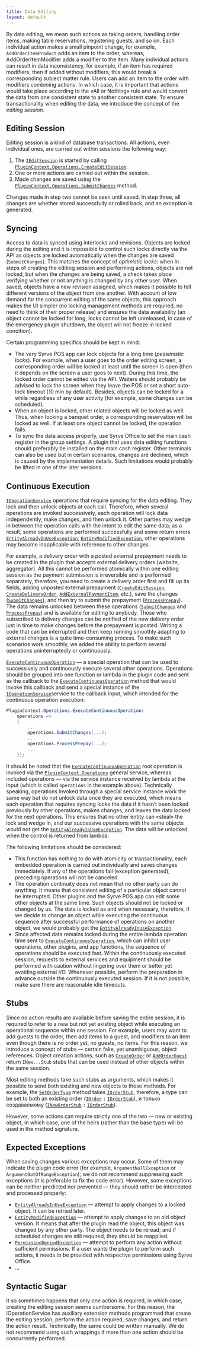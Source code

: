 ```yaml
---
title: Data Editing
layout: default
---
```

By data editing, we mean such actions as taking orders, handling order items, making table reservations, registering guests, and so on. Each individual action makes a small pinpoint change, for example, `AddOrderItemProduct` adds an item to the order, whereas, AddOrderItemModifier adds a modifier to the item. Many individual actions can result in data inconsistency, for example, if an item has required modifiers, then if added without modifiers, this would break a corresponding subject matter rule. Users can add an item to the order with modifiers combining actions. In which case, it is important that actions would take place according to the «All or Nothing» rule and would convert the data from one consistent state to another consistent state. To ensure transactionality when editing the data, we introduce the concept of the *editing session*. 

## Editing Session ##
Editing session is a kind of database transactions. All actions, even individual ones, are carried out within sessions the following way:

1. The [`IEditSession`](https://syrve.github.io/front.api.sdk/v6/html/T_Resto_Front_Api_Editors_IEditSession.htm)  is started by calling [`PluginContext.Operations.CreateEditSession`](https://syrve.github.io/front.api.sdk/v6/html/M_Resto_Front_Api_IOperationService_CreateEditSession.htm).
2. One or more actions are carried out within the session.
3. Made changes are saved using the [`PluginContext.Operations.SubmitChanges`](https://syrve.github.io/front.api.sdk/v6/html/M_Resto_Front_Api_IOperationService_SubmitChanges.htm) method.

Changes made in step two cannot be seen until saved. In step three, all changes are whether stored successfully or rolled back, and an exception is generated.

## Syncing ##
Access to data is synced using interlocks and revisions. Objects are locked during the editing and it is impossible to control such locks directly via the API as objects are locked automatically when the changes are saved (`SubmitChanges`). This matches the concept of *optimistic locks*: when in steps of creating the editing session and performing actions, objects are not locked, but when the changes are being saved, a check takes place verifying whether or not anything is changed by any other user. When saved, objects have a new revision assigned, which makes it possible to tell different versions of the object from one another. With account of low demand for the concurrent editing of the same objects, this approach makes the UI simpler (no locking management methods are required, no need to think of their proper release) and ensures the data availability (an object cannot be locked for long, locks cannot be left unreleased, in case of the emergency plugin shutdown, the object will not freeze in locked condition).

Certain programming specifics should be kept in mind:

- The very Syrve POS app can lock objects for a long time (*pessimistic locks*). For example, when a user goes to the order editing screen, a corresponding order will be locked at least until the screen is open (then it depends on the screen a user goes to next). During this time, the locked order cannot be edited via the API. Waiters should probably be advised to lock the screen when they leave the POS or set a short auto-lock timeout (10 min by default). Besides, objects can be locked for a while regardless of any user activity (for example, some changes can be scheduled).
- When an object is locked, other related objects will be locked as well. Thus, when locking a banquet order, a corresponding reservation will be locked as well. If at least one object cannot be locked, the operation fails.
- To sync the data access properly, use Syrve Office to set the main cash register in the group settings. A plugin that uses data editing functions should preferably be installed on the main cash register. Other terminals can also be used but in certain scenarios, changes are declined, which is caused by the implementation details. Such limitations would probably be lifted in one of the later versions.

## Continuous Execution ##
[`IOperationService`](https://syrve.github.io/front.api.sdk/v6/html/Methods_T_Resto_Front_Api_IOperationService.htm) operations that require syncing for the data editing. They lock and then unlock objects at each call. Therefore, when several operations are invoked successively, each operation will lock data independently, make changes, and then unlock it. Other parties may wedge in between the operation calls with the intent to edit the same data; as a result,  some operations are performed successfully and some return errors [`EntityAlreadyInUseException`](https://syrve.github.io/front.api.sdk/v6/html/T_Resto_Front_Api_Exceptions_EntityAlreadyInUseException.htm), [`EntityModifiedException`](https://syrve.github.io/front.api.sdk/v6/html/T_Resto_Front_Api_Exceptions_EntityModifiedException.htm), other operations may become inapplicable with reference to other changes.

For example, a delivery order with a posted external prepayment needs to be created in the plugin that accepts external delivery orders (website, aggregator). All this cannot be performed atomically within one editing session as the payment submission is irreversible and is performed separately, therefore, you need to create a delivery order first and fill up its fields, adding unposted external prepayment ([`CreateEditSession`](https://syrve.github.io/front.api.sdk/v6/html/M_Resto_Front_Api_IOperationService_CreateEditSession.htm), [`CreateDeliveryOrder`](https://syrve.github.io/front.api.sdk/v6/html/M_Resto_Front_Api_Editors_IEditSession_CreateDeliveryOrder_1.htm), [`AddExternalPaymentItem`](https://syrve.github.io/front.api.sdk/v6/html/Overload_Resto_Front_Api_Editors_IEditSession_AddExternalPaymentItem.htm), etc.), save the changes ([`SubmitChanges`](https://syrve.github.io/front.api.sdk/v6/html/M_Resto_Front_Api_IOperationService_SubmitChanges.htm)), and then try to submit the prepayment ([`ProcessPrepay`](https://syrve.github.io/front.api.sdk/v6/html/M_Resto_Front_Api_IOperationService_ProcessPrepay.htm)). The data remains unlocked between these operations ([`SubmitChanges`](https://syrve.github.io/front.api.sdk/v6/html/M_Resto_Front_Api_IOperationService_SubmitChanges.htm) and [`ProcessPrepay`](https://syrve.github.io/front.api.sdk/v6/html/M_Resto_Front_Api_IOperationService_ProcessPrepay.htm)) and is available for editing to anybody. Those who subscribed to delivery changes can be notified of the new delivery order just in time to make changes before the prepayment is posted. Writing a code that can be interrupted and then keep running smoothly adapting to external changes is a quite time-consuming process. To make such scenarios work smoothly, we added the ability to perform several operations uninterruptedly or continuously.

[`ExecuteContinuousOperation`](https://syrve.github.io/front.api.sdk/v6/html/Overload_Resto_Front_Api_Extensions_OperationServiceExtensions_ExecuteContinuousOperation.htm) — a special operation that can be used to successively and continuously execute several other operations. Operations should be grouped into one function or lambda in the plugin code and sent as the callback to the [`ExecuteContinuousOperation`](https://syrve.github.io/front.api.sdk/v6/html/Overload_Resto_Front_Api_Extensions_OperationServiceExtensions_ExecuteContinuousOperation.htm) method that would invoke this callback and send a special instance of the  [`IOperationService`](https://syrve.github.io/front.api.sdk/v6/html/Methods_T_Resto_Front_Api_IOperationService.htm)service to the callback input, which intended for the continuous operation execution:

```cs
PluginContext.Operations.ExecuteContinuousOperation(
    operations =>
    {
        ...
        operations.SubmitChanges(...);
        ...
        operations.ProcessPrepay(...);
        ... 
    });
```

It should be noted that the [`ExecuteContinuousOperation`](https://syrve.github.io/front.api.sdk/v6/html/Overload_Resto_Front_Api_Extensions_OperationServiceExtensions_ExecuteContinuousOperation.htm) root operation is invoked via the [`PluginContext.Operations`](https://syrve.github.io/front.api.sdk/v7/html/P_Resto_Front_Api_PluginContext_Operations.htm) general service, whereas included operations — via the service instance received by lambda at the input (which is called `operations` in the example above). Technically speaking, operations invoked through a special service instance work the same way but do not unlock data once they are executed, which means each operation that requires syncing locks the data if it hasn’t been locked previously by other operations, makes changes, and leaves the data locked for the next operations. This ensures that no other entity can «steal» the lock and wedge in, and our successive operations with the same objects would not get the [`EntityAlreadyInUseException`](https://syrve.github.io/front.api.sdk/v6/html/T_Resto_Front_Api_Exceptions_EntityAlreadyInUseException.htm). The data will be unlocked when the control is returned from lambda.

The following limitations should be considered:

- This function has nothing to do with atomicity or transactionality, each embedded operation is carried out individually and saves changes immediately. If any of the operations fail (exception generated), preceding operations will not be canceled.
- The operation continuity does not mean that no other party can do anything. It means that consistent editing of a particular object cannot be interrupted. Other plugins and the Syrve POS app can edit some other objects at the same time. Such objects should not be locked or changed by us. The data is locked as and when necessary, therefore, if we decide to change an object while executing the continuous sequence after successful performance of operations on another object, we would probably get the [`EntityAlreadyInUseException`](https://syrve.github.io/front.api.sdk/v6/html/T_Resto_Front_Api_Exceptions_EntityAlreadyInUseException.htm).
- Since affected data remains locked during the entire lambda operation time sent to [`ExecuteContinuousOperation`](https://syrve.github.io/front.api.sdk/v6/html/Overload_Resto_Front_Api_Extensions_OperationServiceExtensions_ExecuteContinuousOperation.htm), which can inhibit user operations, other plugins, and app functions, the sequence of operations should be executed fast. Within the continuously executed session, requests to external services and equipment should be performed with caution without lingering over them or better yet avoiding external I/O. Whenever possible, perform the preparation in advance outside the continuously executed session. If it is not possible, make sure there are reasonable idle timeouts.

## Stubs ##
Since no action results are available before saving the entire session, it is required to refer to a new but not yet existing object while executing an operational sequence within one session. For example, users may want to add guests to the order, then add items to a guest, and modifiers to an item even though there is no order yet, no guests, no items. For this reason, we introduce a concept of stubs — certain fake, yet unambiguous,  object references. Object creation actions, such as [`CreateOrder`](https://syrve.github.io/front.api.sdk/v7/html/M_Resto_Front_Api_Editors_IEditSession_CreateOrder.htm) or [`AddOrderGuest`](https://syrve.github.io/front.api.sdk/v7/html/Overload_Resto_Front_Api_Editors_IEditSession_AddOrderGuest.htm) return  `INew...Stub` stubs that can be used instead of other objects within the same session.

Most editing methods take such stubs as arguments, which makes it possible to send both existing and new objects to these methods. For example, the [`SetOrderType`](https://syrve.github.io/front.api.sdk/v7/html/M_Resto_Front_Api_Editors_IEditSession_SetOrderType.htm) method takes [`IOrderStub`](https://syrve.github.io/front.api.sdk/v7/html/T_Resto_Front_Api_Editors_Stubs_IOrderStub.htm), therefore, a type can be set to both an existing order ([`IOrder`](https://syrve.github.io/front.api.sdk/v7/html/T_Resto_Front_Api_Data_Orders_IOrder.htm) `:` [`IOrderStub`](https://syrve.github.io/front.api.sdk/v7/html/T_Resto_Front_Api_Editors_Stubs_IOrderStub.htm)), и только создаваемому ([`INewOrderStub`](https://syrve.github.io/front.api.sdk/v7/html/T_Resto_Front_Api_Editors_Stubs_INewOrderStub.htm) `:` [`IOrderStub`](https://syrve.github.io/front.api.sdk/v7/html/T_Resto_Front_Api_Editors_Stubs_IOrderStub.htm)). 

However, some actions can require strictly one of the two — new or existing object, in which case, one of the heirs (rather than the base type) will be used in the method signature.

## Expected Exceptions ##
When saving changes various exceptions may occur. Some of them may indicate the plugin code error (for example, `ArgumentNullException` or `ArgumentOutOfRangeException`); we do not recommend suppressing such exceptions (it is preferable to fix the code error). However, some exceptions can be neither predicted nor prevented — they should rather be intercepted and processed properly:

- [`EntityAlreadyInUseException`](https://syrve.github.io/front.api.sdk/v6/html/T_Resto_Front_Api_Exceptions_EntityAlreadyInUseException.htm) — attempt to apply changes to a locked object. It can be retried later.
- [`EntityModifiedException`](https://syrve.github.io/front.api.sdk/v6/html/T_Resto_Front_Api_Exceptions_EntityModifiedException.htm) — attempt to apply changes to an old object version. It means that after the plugin read the object, this object was changed by any other party. The object needs to be reread; and if scheduled changes are still required, they should be reapplied.
- [`PermissionDeniedException`](https://syrve.github.io/front.api.sdk/v7/html/T_Resto_Front_Api_Exceptions_PermissionDeniedException.htm) — attempt to perform any action without sufficient permissions. If a user wants the plugin to perform such actions, it needs to be provided with respective permissions using Syrve Office.
- ...
 
## Syntactic Sugar ##
It so sometimes happens that only one action is required, in which case, creating the editing session seems cumbersome. For this reason, the IOperationService has auxiliary extension methods programmed that create the editing session, perform the action required, save changes, and return the action result.  Technically, the same could be written manually. We do not recommend using such wrappings if more than one action should be concurrently performed.
